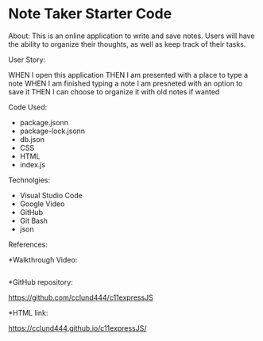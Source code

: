 # Note Taker Starter Code

About:
This is an online application to write and save notes. Users will have the ability to organize their thoughts, as well as keep track of their tasks. 

User Story:

WHEN I open this application
THEN I am presented with a place to type a note
WHEN I am finished typing a note I am presneted with an option to save it
THEN I can choose to organize it with old notes if wanted

Code Used:

* package.jsonn
* package-lock.jsonn
* db.json
* CSS
* HTML
* index.js

Technolgies: 

- Visual Studio Code
- Google Video
- GitHub
- Git Bash
- json

References:

*Walkthrough Video:

<img src=""/>

*GitHub repository: 

https://github.com/cclund444/c11expressJS

*HTML link: 

https://cclund444.github.io/c11expressJS/